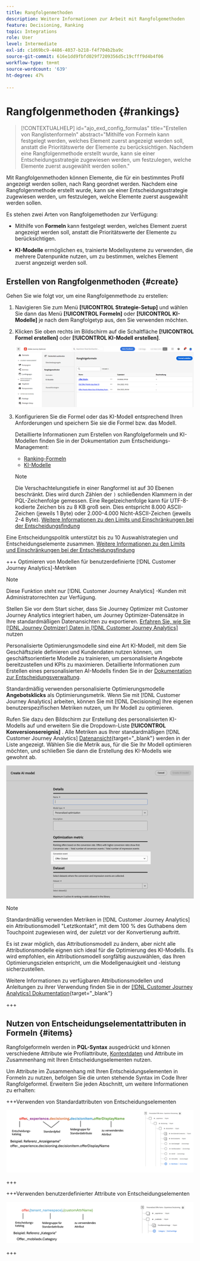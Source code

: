 ```yaml
---
title: Rangfolgenmethoden
description: Weitere Informationen zur Arbeit mit Rangfolgemethoden
feature: Decisioning, Ranking
topic: Integrations
role: User
level: Intermediate
exl-id: c1d69bc9-4486-4037-b218-f4f704b2ba9c
source-git-commit: 616e1dd9fbfd029f7209356d5c19cfff9d4b4f06
workflow-type: tm+mt
source-wordcount: '639'
ht-degree: 47%

---
```


# Rangfolgenmethoden {#rankings}

>[!CONTEXTUALHELP]
>id="ajo_exd_config_formulas"
>title="Erstellen von Ranglistenformeln"
>abstract="Mithilfe von Formeln kann festgelegt werden, welches Element zuerst angezeigt werden soll, anstatt die Prioritätswerte der Elemente zu berücksichtigen. Nachdem eine Rangfolgenmethode erstellt wurde, kann sie einer Entscheidungsstrategie zugewiesen werden, um festzulegen, welche Elemente zuerst ausgewählt werden sollen."

Mit Rangfolgenmethoden können Elemente, die für ein bestimmtes Profil angezeigt werden sollen, nach Rang geordnet werden. Nachdem eine Rangfolgenmethode erstellt wurde, kann sie einer Entscheidungsstrategie zugewiesen werden, um festzulegen, welche Elemente zuerst ausgewählt werden sollen.

Es stehen zwei Arten von Rangfolgemethoden zur Verfügung:

* Mithilfe von **Formeln** kann festgelegt werden, welches Element zuerst angezeigt werden soll, anstatt die Prioritätswerte der Elemente zu berücksichtigen.

* **KI-Modelle** ermöglichen es, trainierte Modellsysteme zu verwenden, die mehrere Datenpunkte nutzen, um zu bestimmen, welches Element zuerst angezeigt werden soll.

## Erstellen von Rangfolgenmethoden {#create}

Gehen Sie wie folgt vor, um eine Rangfolgenmethode zu erstellen:

1. Navigieren Sie zum Menü **[!UICONTROL Strategie-Setup]** und wählen Sie dann das Menü **[!UICONTROL Formeln]** oder **[!UICONTROL KI-Modelle]** je nach dem Rangfolgetyp aus, den Sie verwenden möchten.

1. Klicken Sie oben rechts im Bildschirm auf die Schaltfläche **[!UICONTROL Formel erstellen]** oder **[!UICONTROL KI-Modell erstellen]**.

   ![](assets/ranking-create.png)

1. Konfigurieren Sie die Formel oder das KI-Modell entsprechend Ihren Anforderungen und speichern Sie sie die Formel bzw. das Modell.

   Detaillierte Informationen zum Erstellen von Rangfolgeformeln und KI-Modellen finden Sie in der Dokumentation zum Entscheidungs-Management:

   * [Ranking-Formeln](../offers/ranking/create-ranking-formulas.md)
   * [KI-Modelle](../offers/ranking/ai-models.md)

   >[!NOTE]
   >
   >Die Verschachtelungstiefe in einer Rangformel ist auf 30 Ebenen beschränkt. Dies wird durch Zählen der `)` schließenden Klammern in der PQL-Zeichenfolge gemessen. Eine Regelzeichenfolge kann für UTF-8-kodierte Zeichen bis zu 8 KB groß sein. Dies entspricht 8.000 ASCII-Zeichen (jeweils 1 Byte) oder 2.000-4.000 Nicht-ASCII-Zeichen (jeweils 2-4 Byte). [Weitere Informationen zu den Limits und Einschränkungen bei der Entscheidungsfindung](gs-experience-decisioning.md#guardrails)

Eine Entscheidungspolitik unterstützt bis zu 10 Auswahlstrategien und Entscheidungselemente zusammen. [Weitere Informationen zu den Limits und Einschränkungen bei der Entscheidungsfindung](gs-experience-decisioning.md#guardrails)

+++ Optimieren von Modellen für benutzerdefinierte [!DNL Customer Journey Analytics]-Metriken

>[!NOTE]
>
>Diese Funktion steht nur [!DNL Customer Journey Analytics] -Kunden mit Administratorrechten zur Verfügung.
>
>Stellen Sie vor dem Start sicher, dass Sie Journey Optimizer mit Customer Journey Analytics integriert haben, um Journey Optimizer-Datensätze in Ihre standardmäßigen Datenansichten zu exportieren. [Erfahren Sie, wie Sie  [!DNL Journey Optmizer] Daten in [!DNL Customer Journey Analytics]](../reports/cja-ajo.md) nutzen

Personalisierte Optimierungsmodelle sind eine Art KI-Modell, mit dem Sie Geschäftsziele definieren und Kundendaten nutzen können, um geschäftsorientierte Modelle zu trainieren, um personalisierte Angebote bereitzustellen und KPIs zu maximieren. Detaillierte Informationen zum Erstellen eines personalisierten AI-Modells finden Sie in der [Dokumentation zur Entscheidungsverwaltung](../offers/ranking/personalized-optimization-model.md).

Standardmäßig verwenden personalisierte Optimierungsmodelle **Angebotsklicks** als Optimierungsmetrik. Wenn Sie mit [!DNL Customer Journey Analytics] arbeiten, können Sie mit [!DNL Decisioning] Ihre eigenen benutzerspezifischen Metriken nutzen, um Ihr Modell zu optimieren.

Rufen Sie dazu den Bildschirm zur Erstellung des personalisierten KI-Modells auf und erweitern Sie die Dropdown-Liste **[!UICONTROL Konversionsereignis]** . Alle Metriken aus Ihrer standardmäßigen [!DNL Customer Journey Analytics] [Datenansicht](https://experienceleague.adobe.com/en/docs/analytics-platform/using/cja-dataviews/data-views){target="_blank"} werden in der Liste angezeigt. Wählen Sie die Metrik aus, für die Sie Ihr Modell optimieren möchten, und schließen Sie dann die Erstellung des KI-Modells wie gewohnt ab.

![](assets/ai-ranking-custom-metrics.png)

>[!NOTE]
>
>Standardmäßig verwenden Metriken in [!DNL Customer Journey Analytics] ein Attributionsmodell &quot;Letztkontakt&quot;, mit dem 100 % des Guthabens dem Touchpoint zugewiesen wird, der zuletzt vor der Konvertierung auftritt.
>
>Es ist zwar möglich, das Attributionsmodell zu ändern, aber nicht alle Attributionsmodelle eignen sich ideal für die Optimierung des KI-Modells. Es wird empfohlen, ein Attributionsmodell sorgfältig auszuwählen, das Ihren Optimierungszielen entspricht, um die Modellgenauigkeit und -leistung sicherzustellen.
>
>Weitere Informationen zu verfügbaren Attributionsmodellen und Anleitungen zu ihrer Verwendung finden Sie in der [[!DNL Customer Journey Analytics] Dokumentation](https://experienceleague.adobe.com/en/docs/analytics-platform/using/cja-dataviews/component-settings/attribution){target="_blank"}

+++

## Nutzen von Entscheidungselementattributen in Formeln {#items}

Rangfolgeformeln werden in **PQL-Syntax** ausgedrückt und können verschiedene Attribute wie Profilattribute, [Kontextdaten](context-data.md) und Attribute im Zusammenhang mit Ihren Entscheidungselementen nutzen.

Um Attribute im Zusammenhang mit Ihren Entscheidungselementen in Formeln zu nutzen, befolgen Sie die unten stehende Syntax im Code Ihrer Rangfolgeformel. Erweitern Sie jeden Abschnitt, um weitere Informationen zu erhalten:

+++Verwenden von Standardattributen von Entscheidungselementen

![](assets/formula-attribute.png)

+++

+++Verwenden benutzerdefinierter Attribute von Entscheidungselementen

![](assets/formula-attribute-custom.png)

+++
